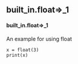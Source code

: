 ## built_in.float=>_1
#### built_in.float=>_1
An example for using float
```
x = float(3)
print(x)
```